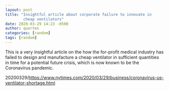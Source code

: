 ```yaml
---
layout: post
title: "Insightful article about corporate failure to innovate in
        cheap ventilators"
date: 2020-03-29 14:23 -0500
author: quorten
categories: [random]
tags: [random]
---
```


This is a very insightful article on the how the for-profit medical
industry has failed to design and manufacture a cheap ventilator in
sufficient quantities in time for a potential future crisis, which is
now known to be the Coronavirus pandemic.

20200329/https://www.nytimes.com/2020/03/29/business/coronavirus-us-ventilator-shortage.html
